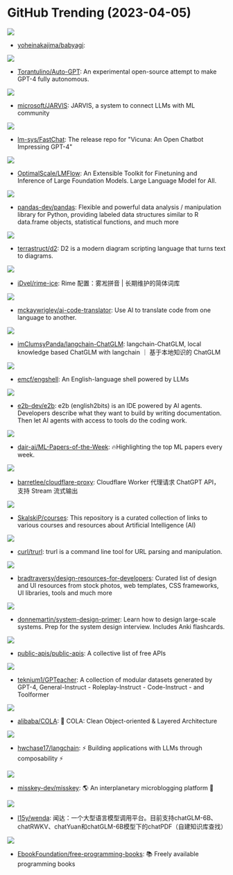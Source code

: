 # GitHub Trending (2023-04-05)

![](https://img.shields.io/badge/Python-New%20455-green?style=flat-square&logo=appveyor)
- [yoheinakajima/babyagi](https://github.com/yoheinakajima/babyagi): 

![](https://img.shields.io/badge/Python-New%202-green?style=flat-square&logo=appveyor)
- [Torantulino/Auto-GPT](https://github.com/Torantulino/Auto-GPT): An experimental open-source attempt to make GPT-4 fully autonomous.

![](https://img.shields.io/badge/Python-New%202-green?style=flat-square&logo=appveyor)
- [microsoft/JARVIS](https://github.com/microsoft/JARVIS): JARVIS, a system to connect LLMs with ML community

![](https://img.shields.io/badge/Python-New%201-green?style=flat-square&logo=appveyor)
- [lm-sys/FastChat](https://github.com/lm-sys/FastChat): The release repo for "Vicuna: An Open Chatbot Impressing GPT-4"

![](https://img.shields.io/badge/JavaScript-New%20454-green?style=flat-square&logo=appveyor)
- [OptimalScale/LMFlow](https://github.com/OptimalScale/LMFlow): An Extensible Toolkit for Finetuning and Inference of Large Foundation Models. Large Language Model for All.

![](https://img.shields.io/badge/Python-New%2036-green?style=flat-square&logo=appveyor)
- [pandas-dev/pandas](https://github.com/pandas-dev/pandas): Flexible and powerful data analysis / manipulation library for Python, providing labeled data structures similar to R data.frame objects, statistical functions, and much more

![](https://img.shields.io/badge/Go-New%20155-green?style=flat-square&logo=appveyor)
- [terrastruct/d2](https://github.com/terrastruct/d2): D2 is a modern diagram scripting language that turns text to diagrams.

![](https://img.shields.io/badge/Go-New%20313-green?style=flat-square&logo=appveyor)
- [iDvel/rime-ice](https://github.com/iDvel/rime-ice): Rime 配置：雾凇拼音 | 长期维护的简体词库

![](https://img.shields.io/badge/TypeScript-New%20290-green?style=flat-square&logo=appveyor)
- [mckaywrigley/ai-code-translator](https://github.com/mckaywrigley/ai-code-translator): Use AI to translate code from one language to another.

![](https://img.shields.io/badge/Python-New%2083-green?style=flat-square&logo=appveyor)
- [imClumsyPanda/langchain-ChatGLM](https://github.com/imClumsyPanda/langchain-ChatGLM): langchain-ChatGLM, local knowledge based ChatGLM with langchain ｜ 基于本地知识的 ChatGLM

![](https://img.shields.io/badge/Python-New%2082-green?style=flat-square&logo=appveyor)
- [emcf/engshell](https://github.com/emcf/engshell): An English-language shell powered by LLMs

![](https://img.shields.io/badge/Python-New%20782-green?style=flat-square&logo=appveyor)
- [e2b-dev/e2b](https://github.com/e2b-dev/e2b): e2b (english2bits) is an IDE powered by AI agents. Developers describe what they want to build by writing documentation. Then let AI agents with access to tools do the coding work.

![](https://img.shields.io/badge/none-New%20226-green?style=flat-square&logo=appveyor)
- [dair-ai/ML-Papers-of-the-Week](https://github.com/dair-ai/ML-Papers-of-the-Week): 🔥Highlighting the top ML papers every week.

![](https://img.shields.io/badge/JavaScript-New%2035-green?style=flat-square&logo=appveyor)
- [barretlee/cloudflare-proxy](https://github.com/barretlee/cloudflare-proxy): Cloudflare Worker 代理请求 ChatGPT API，支持 Stream 流式输出

![](https://img.shields.io/badge/Python-New%20109-green?style=flat-square&logo=appveyor)
- [SkalskiP/courses](https://github.com/SkalskiP/courses): This repository is a curated collection of links to various courses and resources about Artificial Intelligence (AI)

![](https://img.shields.io/badge/C-New%20542-green?style=flat-square&logo=appveyor)
- [curl/trurl](https://github.com/curl/trurl): trurl is a command line tool for URL parsing and manipulation.

![](https://img.shields.io/badge/none-New%20273-green?style=flat-square&logo=appveyor)
- [bradtraversy/design-resources-for-developers](https://github.com/bradtraversy/design-resources-for-developers): Curated list of design and UI resources from stock photos, web templates, CSS frameworks, UI libraries, tools and much more

![](https://img.shields.io/badge/Python-New%20304-green?style=flat-square&logo=appveyor)
- [donnemartin/system-design-primer](https://github.com/donnemartin/system-design-primer): Learn how to design large-scale systems. Prep for the system design interview. Includes Anki flashcards.

![](https://img.shields.io/badge/Python-New%20529-green?style=flat-square&logo=appveyor)
- [public-apis/public-apis](https://github.com/public-apis/public-apis): A collective list of free APIs

![](https://img.shields.io/badge/none-New%20108-green?style=flat-square&logo=appveyor)
- [teknium1/GPTeacher](https://github.com/teknium1/GPTeacher): A collection of modular datasets generated by GPT-4, General-Instruct - Roleplay-Instruct - Code-Instruct - and Toolformer

![](https://img.shields.io/badge/Java-New%206-green?style=flat-square&logo=appveyor)
- [alibaba/COLA](https://github.com/alibaba/COLA): 🥤 COLA: Clean Object-oriented & Layered Architecture

![](https://img.shields.io/badge/Python-New%20679-green?style=flat-square&logo=appveyor)
- [hwchase17/langchain](https://github.com/hwchase17/langchain): ⚡ Building applications with LLMs through composability ⚡

![](https://img.shields.io/badge/TypeScript-New%2013-green?style=flat-square&logo=appveyor)
- [misskey-dev/misskey](https://github.com/misskey-dev/misskey): 🌎 An interplanetary microblogging platform 🚀

![](https://img.shields.io/badge/CSS-New%2041-green?style=flat-square&logo=appveyor)
- [l15y/wenda](https://github.com/l15y/wenda): 闻达：一个大型语言模型调用平台。目前支持chatGLM-6B、chatRWKV、chatYuan和chatGLM-6B模型下的chatPDF（自建知识库查找）

![](https://img.shields.io/badge/none-New%20409-green?style=flat-square&logo=appveyor)
- [EbookFoundation/free-programming-books](https://github.com/EbookFoundation/free-programming-books): 📚 Freely available programming books

